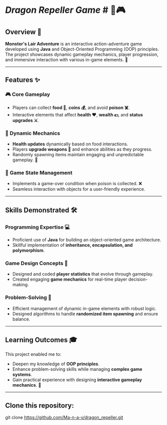 # *Dragon Repeller Game* # 🐉🎮

## **Overview** 📝
**Monster's Lair Adventure** is an interactive action-adventure game developed using **Java** and Object-Oriented Programming (OOP) principles. The project showcases dynamic gameplay mechanics, player progression, and immersive interaction with various in-game elements. 🌟

---

## **Features** ✨

### 🎮 **Core Gameplay**
- Players can collect **food 🍎**, **coins 💰**, and avoid **poison ☠️**.
- Interactive elements that affect **health ❤️**, **wealth 💵**, and **status upgrades ⚔️**.

### 🚀 **Dynamic Mechanics**
- **Health updates** dynamically based on food interactions.
- Players **upgrade weapons 🔪** and enhance abilities as they progress.
- Randomly spawning items maintain engaging and unpredictable gameplay. 🎲

### 🔄 **Game State Management**
- Implements a game-over condition when poison is collected. ❌
- Seamless interaction with objects for a user-friendly experience.

---

## **Skills Demonstrated** 🛠️

### **Programming Expertise** 💻
- Proficient use of **Java** for building an object-oriented game architecture.
- Skillful implementation of **inheritance, encapsulation, and polymorphism**.

### **Game Design Concepts** 🎨
- Designed and coded **player statistics** that evolve through gameplay.
- Created engaging **game mechanics** for real-time player decision-making.

### **Problem-Solving** 🧠
- Efficient management of dynamic in-game elements with robust logic.
- Designed algorithms to handle **randomized item spawning** and ensure balance.

---

## **Learning Outcomes** 🎓
This project enabled me to:
- Deepen my knowledge of **OOP principles**.
- Enhance problem-solving skills while managing **complex game systems**.
- Gain practical experience with designing **interactive gameplay mechanics**. 🚀

---

## Clone this repository:
git clone https://github.com/Ma-n-a-v/dragon_repeller.git
